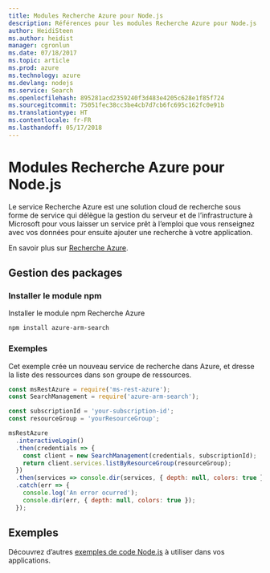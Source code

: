 ```yaml
---
title: Modules Recherche Azure pour Node.js
description: Références pour les modules Recherche Azure pour Node.js
author: HeidiSteen
ms.author: heidist
manager: cgronlun
ms.date: 07/18/2017
ms.topic: article
ms.prod: azure
ms.technology: azure
ms.devlang: nodejs
ms.service: Search
ms.openlocfilehash: 895281acd2359240f3d483e4205c628e1f85f724
ms.sourcegitcommit: 75051fec38cc3be4cb7d7cb6fc695c162fc0e91b
ms.translationtype: HT
ms.contentlocale: fr-FR
ms.lasthandoff: 05/17/2018
---
```

# <a name="azure-search-modules-for-nodejs"></a>Modules Recherche Azure pour Node.js

Le service Recherche Azure est une solution cloud de recherche sous forme de service qui délègue la gestion du serveur et de l’infrastructure à Microsoft pour vous laisser un service prêt à l’emploi que vous renseignez avec vos données pour ensuite ajouter une recherche à votre application.

En savoir plus sur [Recherche Azure](https://docs.microsoft.com/azure/search/search-what-is-azure-search).

## <a name="management-package"></a>Gestion des packages

### <a name="install-the-npm-module"></a>Installer le module npm

Installer le module npm Recherche Azure

```bash
npm install azure-arm-search
```

### <a name="example"></a>Exemples

Cet exemple crée un nouveau service de recherche dans Azure, et dresse la liste des ressources dans son groupe de ressources.

```javascript
const msRestAzure = require('ms-rest-azure');
const SearchManagement = require('azure-arm-search');

const subscriptionId = 'your-subscription-id';
const resourceGroup = 'yourResourceGroup';

msRestAzure
  .interactiveLogin()
  .then(credentials => {
    const client = new SearchManagement(credentials, subscriptionId);
    return client.services.listByResourceGroup(resourceGroup);
  })
  .then(services => console.dir(services, { depth: null, colors: true }))
  .catch(err => {
    console.log('An error ocurred');
    console.dir(err, { depth: null, colors: true });
  });
```

## <a name="samples"></a>Exemples

Découvrez d’autres [exemples de code Node.js](https://azure.microsoft.com/resources/samples/?platform=nodejs) à utiliser dans vos applications.
